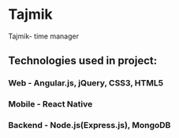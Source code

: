 # Tajmik
Tajmik- time manager 

## Technologies used in project:
### Web - Angular.js, jQuery, CSS3, HTML5
### Mobile - React Native
### Backend - Node.js(Express.js), MongoDB

